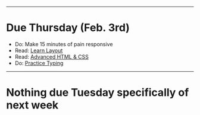 ***
# Due Thursday (Feb. 3rd)

- Do: Make 15 minutes of pain responsive
- Read: <a href="http://learnlayout.com/">Learn Layout</a>
- Read: <a href="https://learn.shayhowe.com/advanced-html-css/">Advanced HTML &amp; CSS</a>
- Do: <a href="https://www.keybr.com/">Practice Typing</a>

***
# Nothing due Tuesday specifically of next week